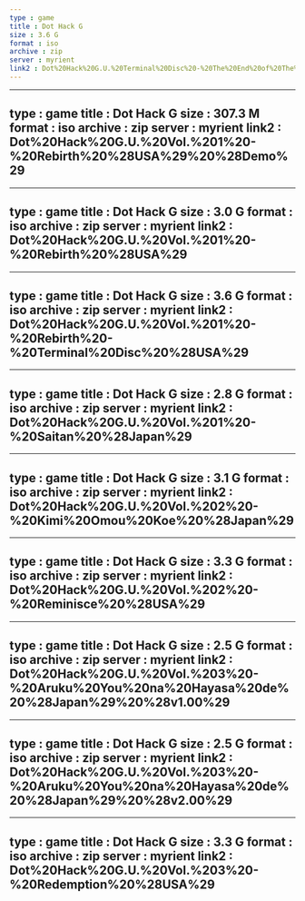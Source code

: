 ```yaml
---
type : game
title : Dot Hack G
size : 3.6 G
format : iso
archive : zip
server : myrient
link2 : Dot%20Hack%20G.U.%20Terminal%20Disc%20-%20The%20End%20of%20The%20World%20%28Japan%29
---
```

---
type : game
title : Dot Hack G
size : 307.3 M
format : iso
archive : zip
server : myrient
link2 : Dot%20Hack%20G.U.%20Vol.%201%20-%20Rebirth%20%28USA%29%20%28Demo%29
---
---
type : game
title : Dot Hack G
size : 3.0 G
format : iso
archive : zip
server : myrient
link2 : Dot%20Hack%20G.U.%20Vol.%201%20-%20Rebirth%20%28USA%29
---
---
type : game
title : Dot Hack G
size : 3.6 G
format : iso
archive : zip
server : myrient
link2 : Dot%20Hack%20G.U.%20Vol.%201%20-%20Rebirth%20-%20Terminal%20Disc%20%28USA%29
---
---
type : game
title : Dot Hack G
size : 2.8 G
format : iso
archive : zip
server : myrient
link2 : Dot%20Hack%20G.U.%20Vol.%201%20-%20Saitan%20%28Japan%29
---
---
type : game
title : Dot Hack G
size : 3.1 G
format : iso
archive : zip
server : myrient
link2 : Dot%20Hack%20G.U.%20Vol.%202%20-%20Kimi%20Omou%20Koe%20%28Japan%29
---
---
type : game
title : Dot Hack G
size : 3.3 G
format : iso
archive : zip
server : myrient
link2 : Dot%20Hack%20G.U.%20Vol.%202%20-%20Reminisce%20%28USA%29
---
---
type : game
title : Dot Hack G
size : 2.5 G
format : iso
archive : zip
server : myrient
link2 : Dot%20Hack%20G.U.%20Vol.%203%20-%20Aruku%20You%20na%20Hayasa%20de%20%28Japan%29%20%28v1.00%29
---
---
type : game
title : Dot Hack G
size : 2.5 G
format : iso
archive : zip
server : myrient
link2 : Dot%20Hack%20G.U.%20Vol.%203%20-%20Aruku%20You%20na%20Hayasa%20de%20%28Japan%29%20%28v2.00%29
---
---
type : game
title : Dot Hack G
size : 3.3 G
format : iso
archive : zip
server : myrient
link2 : Dot%20Hack%20G.U.%20Vol.%203%20-%20Redemption%20%28USA%29
---
